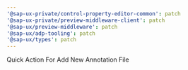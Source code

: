 ```yaml
---
'@sap-ux-private/control-property-editor-common': patch
'@sap-ux-private/preview-middleware-client': patch
'@sap-ux/preview-middleware': patch
'@sap-ux/adp-tooling': patch
'@sap-ux/types': patch
---
```


Quick Action For Add New Annotation File
